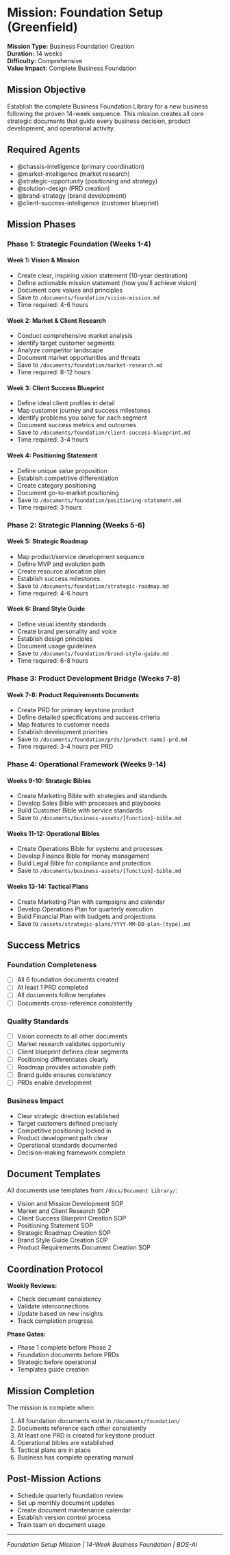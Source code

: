 # Mission: Foundation Setup (Greenfield)

**Mission Type:** Business Foundation Creation  
**Duration:** 14 weeks  
**Difficulty:** Comprehensive  
**Value Impact:** Complete Business Foundation

## Mission Objective

Establish the complete Business Foundation Library for a new business following the proven 14-week sequence. This mission creates all core strategic documents that guide every business decision, product development, and operational activity.

## Required Agents

- @chassis-intelligence (primary coordination)
- @market-intelligence (market research)
- @strategic-opportunity (positioning and strategy)
- @solution-design (PRD creation)
- @brand-strategy (brand development)
- @client-success-intelligence (customer blueprint)

## Mission Phases

### Phase 1: Strategic Foundation (Weeks 1-4)

#### Week 1: Vision & Mission
- Create clear, inspiring vision statement (10-year destination)
- Define actionable mission statement (how you'll achieve vision)
- Document core values and principles
- Save to `/documents/foundation/vision-mission.md`
- Time required: 4-6 hours

#### Week 2: Market & Client Research
- Conduct comprehensive market analysis
- Identify target customer segments
- Analyze competitor landscape
- Document market opportunities and threats
- Save to `/documents/foundation/market-research.md`
- Time required: 8-12 hours

#### Week 3: Client Success Blueprint
- Define ideal client profiles in detail
- Map customer journey and success milestones
- Identify problems you solve for each segment
- Document success metrics and outcomes
- Save to `/documents/foundation/client-success-blueprint.md`
- Time required: 3-4 hours

#### Week 4: Positioning Statement
- Define unique value proposition
- Establish competitive differentiation
- Create category positioning
- Document go-to-market positioning
- Save to `/documents/foundation/positioning-statement.md`
- Time required: 3 hours

### Phase 2: Strategic Planning (Weeks 5-6)

#### Week 5: Strategic Roadmap
- Map product/service development sequence
- Define MVP and evolution path
- Create resource allocation plan
- Establish success milestones
- Save to `/documents/foundation/strategic-roadmap.md`
- Time required: 4-6 hours

#### Week 6: Brand Style Guide
- Define visual identity standards
- Create brand personality and voice
- Establish design principles
- Document usage guidelines
- Save to `/documents/foundation/brand-style-guide.md`
- Time required: 6-8 hours

### Phase 3: Product Development Bridge (Weeks 7-8)

#### Week 7-8: Product Requirements Documents
- Create PRD for primary keystone product
- Define detailed specifications and success criteria
- Map features to customer needs
- Establish development priorities
- Save to `/documents/foundation/prds/[product-name]-prd.md`
- Time required: 3-4 hours per PRD

### Phase 4: Operational Framework (Weeks 9-14)

#### Weeks 9-10: Strategic Bibles
- Create Marketing Bible with strategies and standards
- Develop Sales Bible with processes and playbooks
- Build Customer Bible with service standards
- Save to `/documents/business-assets/[function]-bible.md`

#### Weeks 11-12: Operational Bibles
- Create Operations Bible for systems and processes
- Develop Finance Bible for money management
- Build Legal Bible for compliance and protection
- Save to `/documents/business-assets/[function]-bible.md`

#### Weeks 13-14: Tactical Plans
- Create Marketing Plan with campaigns and calendar
- Develop Operations Plan for quarterly execution
- Build Financial Plan with budgets and projections
- Save to `/assets/strategic-plans/YYYY-MM-DD-plan-[type].md`

## Success Metrics

### Foundation Completeness
- [ ] All 6 foundation documents created
- [ ] At least 1 PRD completed
- [ ] All documents follow templates
- [ ] Documents cross-reference consistently

### Quality Standards
- [ ] Vision connects to all other documents
- [ ] Market research validates opportunity
- [ ] Client blueprint defines clear segments
- [ ] Positioning differentiates clearly
- [ ] Roadmap provides actionable path
- [ ] Brand guide ensures consistency
- [ ] PRDs enable development

### Business Impact
- Clear strategic direction established
- Target customers defined precisely
- Competitive positioning locked in
- Product development path clear
- Operational standards documented
- Decision-making framework complete

## Document Templates

All documents use templates from `/docs/Document Library/`:
- Vision and Mission Development SOP
- Market and Client Research SOP
- Client Success Blueprint Creation SOP
- Positioning Statement SOP
- Strategic Roadmap Creation SOP
- Brand Style Guide Creation SOP
- Product Requirements Document Creation SOP

## Coordination Protocol

**Weekly Reviews:**
- Check document consistency
- Validate interconnections
- Update based on new insights
- Track completion progress

**Phase Gates:**
- Phase 1 complete before Phase 2
- Foundation documents before PRDs
- Strategic before operational
- Templates guide creation

## Mission Completion

The mission is complete when:
1. All foundation documents exist in `/documents/foundation/`
2. Documents reference each other consistently
3. At least one PRD is created for keystone product
4. Operational bibles are established
5. Tactical plans are in place
6. Business has complete operating manual

## Post-Mission Actions

- Schedule quarterly foundation review
- Set up monthly document updates
- Create document maintenance calendar
- Establish version control process
- Train team on document usage

---
*Foundation Setup Mission | 14-Week Business Foundation | BOS-AI*